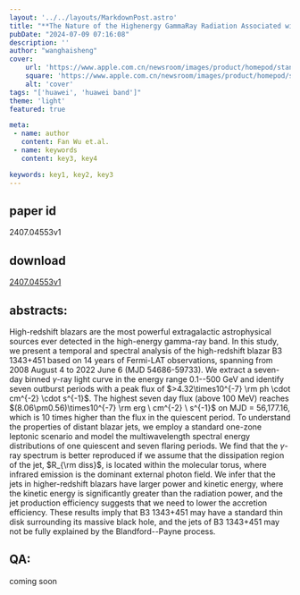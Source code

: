 ```yaml
---
layout: '../../layouts/MarkdownPost.astro'
title: "**The Nature of the Highenergy GammaRay Radiation Associated with the Highredshift Blazar B3 1343451**"
pubDate: "2024-07-09 07:16:08"
description: ''
author: "wanghaisheng"
cover:
    url: 'https://www.apple.com.cn/newsroom/images/product/homepod/standard/Apple-HomePod-hero-230118_big.jpg.large_2x.jpg'
    square: 'https://www.apple.com.cn/newsroom/images/product/homepod/standard/Apple-HomePod-hero-230118_big.jpg.large_2x.jpg'
    alt: 'cover'
tags: "['huawei', 'huawei band']" 
theme: 'light'
featured: true

meta:
 - name: author
   content: Fan Wu et.al.
 - name: keywords
   content: key3, key4

keywords: key1, key2, key3
---
```


## paper id
2407.04553v1
## download
[2407.04553v1](http://arxiv.org/abs/2407.04553v1)
## abstracts:
High-redshift blazars are the most powerful extragalactic astrophysical sources ever detected in the high-energy gamma-ray band. In this study, we present a temporal and spectral analysis of the high-redshift blazar B3 1343+451 based on 14 years of Fermi-LAT observations, spanning from 2008 August 4 to 2022 June 6 (MJD 54686-59733). We extract a seven-day binned $\gamma$-ray light curve in the energy range 0.1--500 GeV and identify seven outburst periods with a peak flux of $>4.32\times10^{-7} \rm ph \cdot cm^{-2} \cdot s^{-1}$. The highest seven day flux (above 100 MeV) reaches $(8.06\pm0.56)\times10^{-7} \rm erg \ cm^{-2} \ s^{-1}$ on MJD = 56,177.16, which is 10 times higher than the flux in the quiescent period. To understand the properties of distant blazar jets, we employ a standard one-zone leptonic scenario and model the multiwavelength spectral energy distributions of one quiescent and seven flaring periods. We find that the $\gamma$-ray spectrum is better reproduced if we assume that the dissipation region of the jet, $R_{\rm diss}$, is located within the molecular torus, where infrared emission is the dominant external photon field. We infer that the jets in higher-redshift blazars have larger power and kinetic energy, where the kinetic energy is significantly greater than the radiation power, and the jet production efficiency suggests that we need to lower the accretion efficiency. These results imply that B3 1343+451 may have a standard thin disk surrounding its massive black hole, and the jets of B3 1343+451 may not be fully explained by the Blandford--Payne process.
## QA:
coming soon
